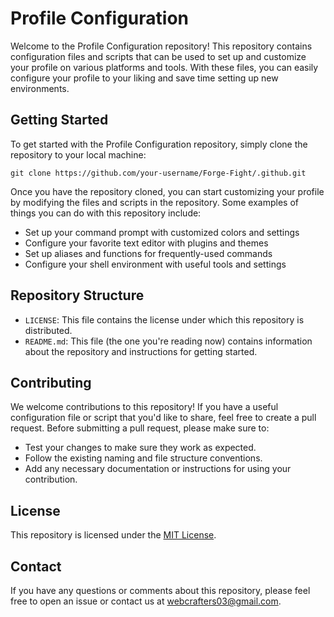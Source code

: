 # Profile Configuration

Welcome to the Profile Configuration repository! This repository contains configuration files and scripts that can be used to set up and customize your profile on various platforms and tools. With these files, you can easily configure your profile to your liking and save time setting up new environments.

## Getting Started

To get started with the Profile Configuration repository, simply clone the repository to your local machine:

`git clone https://github.com/your-username/Forge-Fight/.github.git`


Once you have the repository cloned, you can start customizing your profile by modifying the files and scripts in the repository. Some examples of things you can do with this repository include:

- Set up your command prompt with customized colors and settings
- Configure your favorite text editor with plugins and themes
- Set up aliases and functions for frequently-used commands
- Configure your shell environment with useful tools and settings

## Repository Structure
- `LICENSE`: This file contains the license under which this repository is distributed.
- `README.md`: This file (the one you're reading now) contains information about the repository and instructions for getting started.

## Contributing

We welcome contributions to this repository! If you have a useful configuration file or script that you'd like to share, feel free to create a pull request. Before submitting a pull request, please make sure to:

- Test your changes to make sure they work as expected.
- Follow the existing naming and file structure conventions.
- Add any necessary documentation or instructions for using your contribution.

## License

This repository is licensed under the [MIT License](https://github.com/Forge-Fight/.github/blob/main/LICENSE.md).

## Contact

If you have any questions or comments about this repository, please feel free to open an issue or contact us at webcrafters03@gmail.com.
